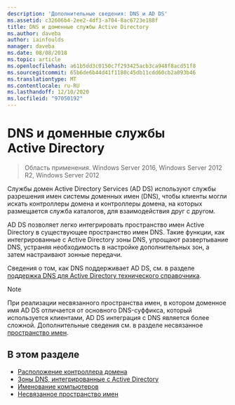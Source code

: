 ```yaml
---
description: 'Дополнительные сведения: DNS и AD DS'
ms.assetid: c32606b4-2ee2-4df3-a704-8ac6723e188f
title: DNS и доменные службы Active Directory
ms.author: daveba
author: iainfoulds
manager: daveba
ms.date: 08/08/2018
ms.topic: article
ms.openlocfilehash: a61b5dd3c0150c7f293425acb3ca948f8acd51f8
ms.sourcegitcommit: 65b6de6b44d41f1180c45db11cdd60cb2a093b46
ms.translationtype: MT
ms.contentlocale: ru-RU
ms.lasthandoff: 12/10/2020
ms.locfileid: "97050192"
---
```

# <a name="dns-and-ad-ds"></a>DNS и доменные службы Active Directory

> Область применения. Windows Server 2016, Windows Server 2012 R2, Windows Server 2012

Службы домен Active Directory Services (AD DS) используют службы разрешения имен системы доменных имен (DNS), чтобы клиенты могли искать контроллеры домена и контроллеры домена, на которых размещается служба каталогов, для взаимодействия друг с другом.

AD DS позволяет легко интегрировать пространство имен Active Directory в существующее пространство имен DNS. Такие функции, как интегрированные с Active Directory зоны DNS, упрощают развертывание DNS, устраняя необходимость в настройке дополнительных зон, а затем настраивают зонные передачи.

Сведения о том, как DNS поддерживает AD DS, см. в разделе [поддержка DNS для Active Directory технического справочника](/previous-versions/windows/it-pro/windows-server-2003/cc781627(v=ws.10)).

> [!NOTE]
> При реализации несвязанного пространства имен, в котором доменное имя AD DS отличается от основного DNS-суффикса, который используется клиентами, AD DS интеграция с DNS является более сложной. Дополнительные сведения см. в разделе несвязанное [пространство имен](Disjoint-Namespace.md).

## <a name="in-this-section"></a>В этом разделе

- [Расположение контроллера домена](Domain-Controller-Location.md)
- [Зоны DNS, интегрированные с Active Directory](Active-Directory-Integrated-DNS-Zones.md)
- [Именование компьютеров](Computer-Naming.md)
- [Несвязанное пространство имен](Disjoint-Namespace.md)
